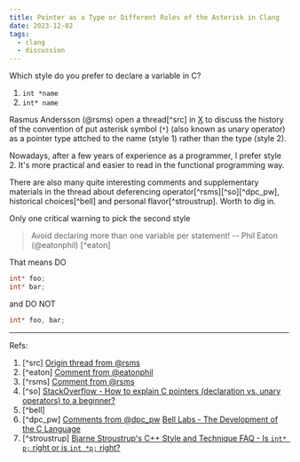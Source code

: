 ```yaml
---
title: Pointer as a Type or Different Roles of the Asterisk in Clang
date: 2023-12-02
tags:
  - clang
  - discussion
---
```


Which style do you prefer to declare a variable in C?

1. `int *name`
2. `int* name`

Rasmus Andersson (@rsms) open a thread[^src] in [X](https://x.com) to discuss
the history of the convention of put asterisk symbol (`*`) (also known as unary
operator) as a pointer type attched to the name (style 1) rather than the type
(style 2).

Nowadays, after a few years of experience as a programmer, I prefer style 2.
It's more practical and easier to read in the functional programming way.

There are also many quite interesting comments and supplementary materials in
the thread about deferencing operator[^rsms][^so][^dpc_pw], historical
choices[^bell] and personal flavor[^stroustrup]. Worth to dig in.

Only one critical warning to pick the second style

> Avoid declaring more than one variable per statement! -- Phil Eaton
> (@eatonphil) [^eaton]

That means DO

```c
int* foo;
int* bar;
```

and DO NOT

```c
int* foo, bar;
```

---

Refs:

1. [^src]
   [Origin thread from @rsms](https://twitter.com/rsms/status/1730466033897730550)
2. [^eaton]
   [Comment from @eatonphil](https://twitter.com/eatonphil/status/1730549092239978794)
3. [^rsms]
   [Comment from @rsms](https://twitter.com/rsms/status/1730478285208105062)
4. [^so]
   [StackOverflow - How to explain C pointers (declaration vs. unary operators) to a beginner?](https://stackoverflow.com/questions/27484168/how-to-explain-c-pointers-declaration-vs-unary-operators-to-a-beginner)
5. [^bell]
6. [^dpc_pw]
   [Comments from @dpc_pw](https://twitter.com/dpc_pw/status/1730833771359011319)
   [Bell Labs - The Development of the C Language](https://www.bell-labs.com/usr/dmr/www/chist.html)
7. [^stroustrup]
   [Bjarne Stroustrup's C++ Style and Technique FAQ - Is `int* p;` right or is `int *p;` right?](https://www.stroustrup.com/bs_faq2.html#whitespace)
